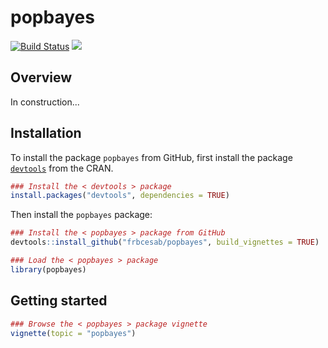 # popbayes

[![Build Status](https://travis-ci.org/FRBCesab/popbayes.svg?branch=master)](https://travis-ci.org/FRBCesab/popbayes) [![](https://img.shields.io/badge/licence-GPLv3-8f10cb.svg)](http://www.gnu.org/licenses/gpl.html)

Overview
--------

In construction...

Installation
--------

To install the package `popbayes` from GitHub, first install the package [`devtools`](http://cran.r-project.org/web/packages/devtools/index.html) from the CRAN.

```r
### Install the < devtools > package
install.packages("devtools", dependencies = TRUE)
```

Then install the `popbayes` package:

```r
### Install the < popbayes > package from GitHub
devtools::install_github("frbcesab/popbayes", build_vignettes = TRUE)

### Load the < popbayes > package
library(popbayes)
```

Getting started
--------

```r
### Browse the < popbayes > package vignette
vignette(topic = "popbayes")
```
